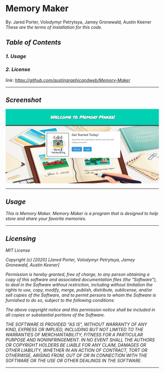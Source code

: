 # Memory Maker
By: Jared Porter, Volodymyr Petrytsya, Jamey Gronewald, Austin Keener<br>
<i>These are the terms of installation for this code.<i>
## Table of Contents
### 1. Usage <br>
### 2. License<br>

link: https://github.com/austingraphicandweb/Memory-Maker
<hr>

## Screenshot

![screenshot](/images/home-screenshot.PNG)

<hr>


## Usage
<i>This is Memory Maker. Memory Maker is a program that is designed to help store and share your favorite memories.<i>
<hr>

## Licensing
<i>
MIT License

Copyright (c) [2020] [Jared Porter, Volodymyr Petrytsya, Jamey Gronewald, Austin Keener]

Permission is hereby granted, free of charge, to any person obtaining a copy
of this software and associated documentation files (the "Software"), to deal
in the Software without restriction, including without limitation the rights
to use, copy, modify, merge, publish, distribute, sublicense, and/or sell
copies of the Software, and to permit persons to whom the Software is
furnished to do so, subject to the following conditions:

The above copyright notice and this permission notice shall be included in all
copies or substantial portions of the Software.

THE SOFTWARE IS PROVIDED "AS IS", WITHOUT WARRANTY OF ANY KIND, EXPRESS OR
IMPLIED, INCLUDING BUT NOT LIMITED TO THE WARRANTIES OF MERCHANTABILITY,
FITNESS FOR A PARTICULAR PURPOSE AND NONINFRINGEMENT. IN NO EVENT SHALL THE
AUTHORS OR COPYRIGHT HOLDERS BE LIABLE FOR ANY CLAIM, DAMAGES OR OTHER
LIABILITY, WHETHER IN AN ACTION OF CONTRACT, TORT OR OTHERWISE, ARISING FROM,
OUT OF OR IN CONNECTION WITH THE SOFTWARE OR THE USE OR OTHER DEALINGS IN THE
SOFTWARE.<i>
<hr>